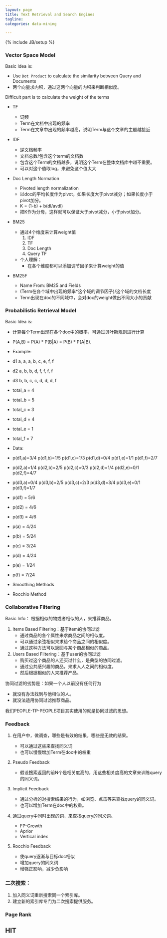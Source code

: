 ```yaml
---
layout: page
title: Text Retrieval and Search Engines
tagline:
categories: data-mining

---
```


{% include JB/setup %}

### Vector Space Model

Basic Idea is: 

- Use `Dot Product` to calculate the similarity between Query and Documents
- 两个向量求内积，通过这两个向量的内积来判断相似度。

Difficult part is to calculate the weight of the terms

- TF
    + 词频
    + Term在文档中出现的频率
    + Term在文章中出现的频率越高，说明Term与这个文章的主题越接近
- IDF
    + 逆文档频率
    + 文档总数/包含这个term的文档数
    + 包含这个Term的文档越多，说明这个Term在整体文档库中越不重要。
    + 可以对这个值取log，来避免这个值太大
- Doc Length Normation
    + Pivoted length normalization
    + 以doc的平均长度作为pivot，如果长度大于pivot减分；如果长度小于pivot加分。
    + K = (1-b) + b(dl/avdl)
    + 把K作为分母，这样就可以保证大于pivot减分，小于pivot加分。

- BM25
    +  通过4个维度来计算weight值
        1. IDF
        2. TF
        3. Doc Length
        4. Query TF
    + 个人理解：
        - 在各个维度都可以添加调节因子来计算weight的值
- BM25F 
    + Name From: BM25 and Fields
    + (Term在各个域中出现的频率*这个域的调节因子)/这个域的文档长度
    + Term出现在doc的不同域中，会对doc的weight做出不同大小的贡献

### Probabilistic Retrieval Model 

Basic Idea is: 

- 计算每个Term出现在各个doc中的概率，可通过贝叶斯规则进行计算
- P(A,B) = P(A) * P(B|A) = P(B) * P(A|B).
- Example:
- d1 a, a, a, b, c, e, f, f
- d2 a, b, b, d, f, f, f, f
- d3 b, b, c, c, d, d, d, f
- total_a = 4
- total_b = 5
- total_c = 3
- total_d = 4
- total_e = 1
- total_f = 7
- Data:
- p(d1,a)=3/4 p(d1,b)=1/5 p(d1,c)=1/3 p(d1,d)=0/4 p(d1,e)=1/1 p(d1,f)=2/7 
- p(d2,a)=1/4 p(d2,b)=2/5 p(d2,c)=0/3 p(d2,d)=1/4 p(d2,e)=0/1 p(d2,f)=4/7 
- p(d3,a)=0/4 p(d3,b)=2/5 p(d3,c)=2/3 p(d3,d)=3/4 p(d3,e)=0/1 p(d3,f)=1/7
- p(d1) = 5/6
- p(d2) = 4/6
- p(d3) = 4/6 
- p(a) = 4/24 
- p(b) = 5/24 
- p(c) = 3/24 
- p(d) = 4/24 
- p(e) = 1/24 
- p(f) = 7/24
 
- Smoothing Methods
- Rocchio Method

### Collaborative Filtering

Basic Info： 根据相似的物或者相似的人，来推荐商品。

1. Items Based Filtering：基于item的协同过滤
    - 通过商品的各个属性来求商品之间的相似度。
    - 可以通过余弦相似来求给个商品之间的相似度。
    - 通过这种方法可以返回与某个商品相似的商品。
2. Users Based Filtering：基于user的协同过滤
    - 购买过这个商品的人还买过什么，是典型的协同过滤。
    - 通过公共感兴趣的商品，来求人人之间的相似度。
    - 然后根据相似的人来推荐产品。

协同过滤的劣势是：如果一个人以前没有任何行为

- 就没有办法找到与他相似的人。
- 就没法适用协同过滤推荐商品。

我们PEOPLE-TP-PEOPLE项目其实使用的就是协同过滤的思想。

### Feedback

1. 在用户中，做调查，哪些是有效的结果，哪些是无效的结果。
    - 可以通过这些来查找同义词
    - 也可以慢慢增加Term在doc中的权重

2. Pseudo Feedback
    - 假设搜索返回的前N个是相关度高的，用这些相关度高的文章来训练query的同义词。

3. Implicit Feedback
    - 通过分析的对搜索结果的行为，如浏览、点击等来查找query的同义词。
    - 也可以增加Term在doc中的权重。

4. 通过query中同时出现的词，来查找query的同义词。
    - FP-Growth
    - Aprior
    - Vertical index

5. Rocchio Feedback
    - 使query逐渐与目标doc相似
    - 增加query的同义词
    - 增强正影响，减少负影响

### 二次搜索：

1. 加入同义词重新搜索同一个索引库。
2. 建立新的索引库专门为二次搜索提供服务。

### Page Rank


## HIT
